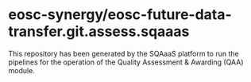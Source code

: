 # eosc-synergy/eosc-future-data-transfer.git.assess.sqaaas
This repository has been generated by the SQAaaS platform to run the pipelines
for the operation of the
Quality Assessment & Awarding (QAA)
module.